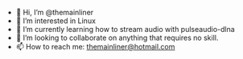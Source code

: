 - 👋 Hi, I’m @themainliner
- 👀 I’m interested in Linux
- 🌱 I’m currently learning how to stream audio with pulseaudio-dlna
- 💞️ I’m looking to collaborate on anything that requires no skill.
- 📫 How to reach me: themainliner@hotmail.com

<!---
themainliner/themainliner is a ✨ special ✨ repository because its `README.md` (this file) appears on your GitHub profile.
You can click the Preview link to take a look at your changes.
--->
